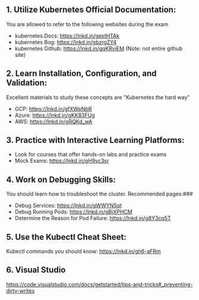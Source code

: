 
## 1. Utilize Kubernetes Official Documentation:

You are allowed to refer to the following websites during the exam
- kubernetes.Docs: https://lnkd.in/gextHTAk
- kubernetes Bog: https://lnkd.in/gbzrgZY4
- kubernetes Github: https://lnkd.in/gqKRvjEM
  (Note: not entire github site)

## 2. Learn Installation, Configuration, and Validation:

Excellent materials to study these concepts are "Kubernetes the hard way"
- GCP: https://lnkd.in/gfXWpNbR
- Azure: https://lnkd.in/gKK83FUg
- AWS: https://lnkd.in/gRQKd_wA

## 3. Practice with Interactive Learning Platforms:

- Look for courses that offer hands-on labs and practice exams
- Mock Exams: https://lnkd.in/gH9vc3sr

## 4. Work on Debugging Skills:

You should learn how to troubleshoot the cluster. Recommended pages:###
- Debug Services: https://lnkd.in/gWWYN5qt
- Debug Running Pods: https://lnkd.in/gBjXPHCM
- Determine the Reason for Pod Failure: https://lnkd.in/g8Y3cq5T

## 5. Use the Kubectl Cheat Sheet:

Kubectl commands you should know: https://lnkd.in/gh6-aFRm

## 6. Visual Studio

https://code.visualstudio.com/docs/getstarted/tips-and-tricks#_preventing-dirty-writes
